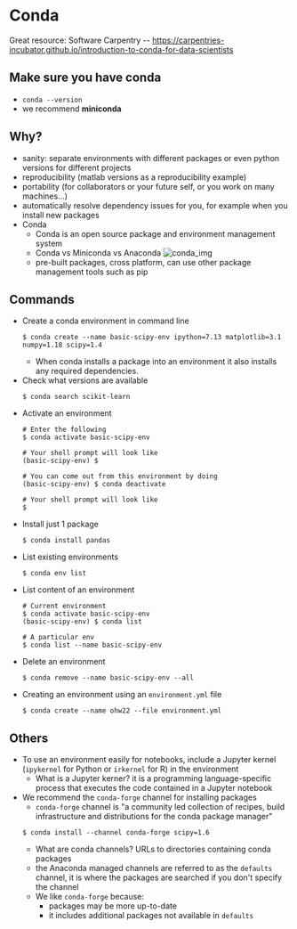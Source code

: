 # Conda

Great resource: Software Carpentry -- https://carpentries-incubator.github.io/introduction-to-conda-for-data-scientists

## Make sure you have conda
- `conda --version`
- we recommend **miniconda**

## Why?
- sanity: separate environments with different packages or even python versions for different projects
- reproducibility (matlab versions as a reproducibility example)
- portability (for collaborators or your future self, or you work on many machines...)
- automatically resolve dependency issues for you, for example when you install new packages
- Conda
  - Conda is an open source package and environment management system
  - Conda vs Miniconda vs Anaconda
    ![conda_img](https://carpentries-incubator.github.io/introduction-to-conda-for-data-scientists/fig/miniconda_vs_anaconda.png)
  - pre-built packages, cross platform, can use other package management tools such as pip

## Commands
- Create a conda environment in command line
  ```shell
  $ conda create --name basic-scipy-env ipython=7.13 matplotlib=3.1 numpy=1.18 scipy=1.4
  ```
  - When conda installs a package into an environment it also installs any required dependencies. 
- Check what versions are available
  ```shell
  $ conda search scikit-learn
  ```
- Activate an environment
  ```shell
  # Enter the following
  $ conda activate basic-scipy-env
  
  # Your shell prompt will look like
  (basic-scipy-env) $
  
  # You can come out from this environment by doing
  (basic-scipy-env) $ conda deactivate
  
  # Your shell prompt will look like
  $
  ```
- Install just 1 package
  ```
  $ conda install pandas
  ```
- List existing environments
  ```
  $ conda env list 
  ```
- List content of an environment
  ```
  # Current environment
  $ conda activate basic-scipy-env
  (basic-scipy-env) $ conda list
  
  # A particular env
  $ conda list --name basic-scipy-env
  ```
- Delete an environment
  ```
  $ conda remove --name basic-scipy-env --all
  ```
- Creating an environment using an `environment.yml` file
  ```
  $ conda create --name ohw22 --file environment.yml
  ```


## Others
- To use an environment easily for notebooks, include a Jupyter kernel (`ipykernel` for Python or `irkernel` for R) in the environment
  - What is a Jupyter kerner? it is a programming language-specific process that executes the code contained in a Jupyter notebook
- We recommend the `conda-forge` channel for installing packages
  - `conda-forge` channel is "a community led collection of recipes, build infrastructure and distributions for the conda package manager"
  ```
  $ conda install --channel conda-forge scipy=1.6
  ```
  - What are conda channels? URLs to directories containing conda packages
  - the Anaconda managed channels are referred to as the `defaults` channel, it is where the packages are searched if you don't specify the channel
  - We like `conda-forge` because:
    - packages may be more up-to-date
    - it includes additional packages not available in `defaults`

